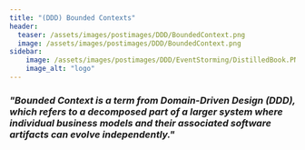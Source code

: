 ```yaml
---
title: "(DDD) Bounded Contexts"
header:
  teaser: /assets/images/postimages/DDD/BoundedContext.png
  image: /assets/images/postimages/DDD/BoundedContext.png
sidebar:
    image: /assets/images/postimages/DDD/EventStorming/DistilledBook.PNG
    image_alt: "logo"
---
```

<h3> <i>"Bounded Context is a term from Domain-Driven Design (DDD), which refers to a decomposed part of a larger system where individual business models and their associated software artifacts can evolve independently." </i></h3>